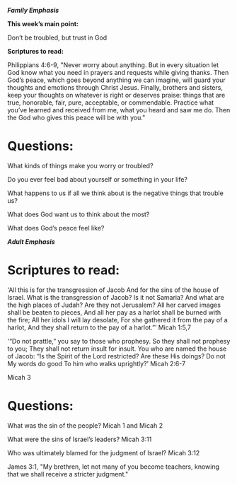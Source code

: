 ***Family Emphasis***

**This week’s main point:**

Don’t be troubled, but trust in God

**Scriptures to read:**

Philippians 4:6-9, "Never worry about anything. But in every situation let God know what you need in prayers and requests while giving thanks. Then God’s peace, which goes beyond anything we can imagine, will guard your thoughts and emotions through Christ Jesus. Finally, brothers and sisters, keep your thoughts on whatever is right or deserves praise: things that are true, honorable, fair, pure, acceptable, or commendable. Practice what you’ve learned and received from me, what you heard and saw me do. Then the God who gives this peace will be with you."

# Questions:

What kinds of things make you worry or troubled?

Do you ever feel bad about yourself or something in your life?

What happens to us if all we think about is the negative things that trouble us?

What does God want us to think about the most?

What does God’s peace feel like?

***Adult Emphasis***

# **Scriptures to read:**

'All this is for the transgression of Jacob And for the sins of the house of Israel. What is the transgression of Jacob? Is it not Samaria? And what are the high places of Judah? Are they not Jerusalem? All her carved images shall be beaten to pieces, And all her pay as a harlot shall be burned with the fire; All her idols I will lay desolate, For she gathered it from the pay of a harlot, And they shall return to the pay of a harlot.”’ Micah 1:5,7

'“Do not prattle,” you say to those who prophesy. So they shall not prophesy to you; They shall not return insult for insult. You who are named the house of Jacob: “Is the Spirit of the Lord restricted? Are these His doings? Do not My words do good To him who walks uprightly?’ Micah 2:6-7

Micah 3

# Questions:

What was the sin of the people?
Micah 1 and Micah 2

What were the sins of Israel’s leaders?
Micah 3:11

Who was ultimately blamed for the judgment of Israel?
Micah 3:12

James 3:1, "My brethren, let not many of you become teachers, knowing that we shall receive a stricter judgment."